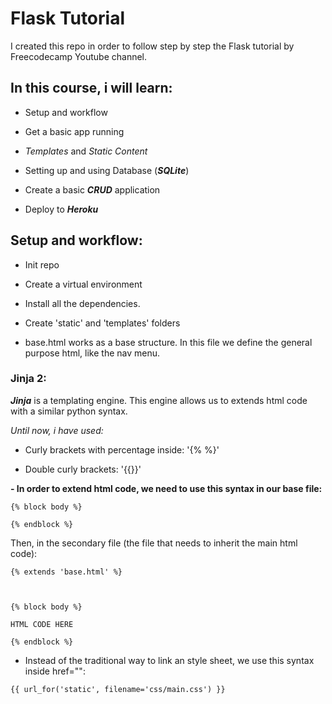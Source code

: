 
# Flask Tutorial

  

I created this repo in order to follow step by step the Flask tutorial by Freecodecamp Youtube channel.

  

## In this course, i will learn:

  

- Setup and workflow

- Get a basic app running

-  *Templates* and *Static Content*

- Setting up and using Database (***SQLite***)

- Create a basic ***CRUD*** application

- Deploy to ***Heroku***

  
  

## Setup and workflow:

  

- Init repo

- Create a virtual environment

- Install all the dependencies.

- Create 'static' and 'templates' folders

  

- base.html works as a base structure. In this file we define the general purpose html, like the nav menu.

  

### Jinja 2:

  

***Jinja*** is a templating engine. This engine allows us to extends html code with a similar python syntax.

  

*Until now, i have used:*

- Curly brackets with percentage inside: '{% %}'

- Double curly brackets: '{{}}'


**- In order to extend html code, we need to use this syntax in our base file:**


~~~
{% block body %}

{% endblock %}
~~~


  Then, in the secondary file (the file that needs to inherit the main html code):


~~~
{% extends 'base.html' %}



{% block body %}

HTML CODE HERE

{% endblock %}
~~~


- Instead of the traditional way to link an style sheet, we use this syntax inside href="":
~~~
{{ url_for('static', filename='css/main.css') }}
~~~
